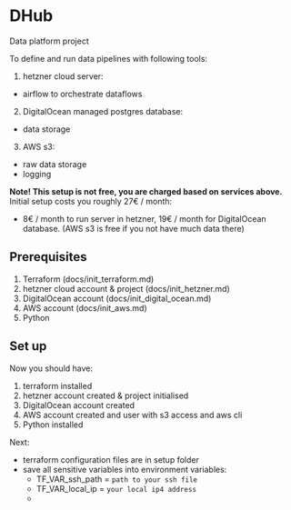 # DHub
Data platform project

To define and run data pipelines with following tools:
1. hetzner cloud server:
- airflow to orchestrate dataflows
2. DigitalOcean managed postgres database:
- data storage
3. AWS s3:
- raw data storage
- logging

**Note! This setup is not free, you are charged based on services above.**
Initial setup costs you roughly 27€ / month:
- 8€ / month to run server in hetzner, 19€ / month for DigitalOcean database. (AWS s3 is free if you not have much data there)

## Prerequisites
1. Terraform (docs/init_terraform.md)
2. hetzner cloud account & project (docs/init_hetzner.md)
3. DigitalOcean account (docs/init_digital_ocean.md)
4. AWS account (docs/init_aws.md)
5. Python

## Set up
Now you should have:
1. terraform installed
2. hetzner account created & project initialised
3. DigitalOcean account created
4. AWS account created and user with s3 access and aws cli
5. Python installed

Next:
- terraform configuration files are in setup folder
- save all sensitive variables into environment variables:
    - TF_VAR_ssh_path = ```path to your ssh file```
    - TF_VAR_local_ip = ```your local ip4 address```
    - 


